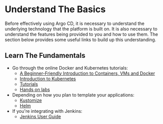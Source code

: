 # Understand The Basics

Before effectively using Argo CD, it is necessary to understand the underlying technology that the platform is built on. It is also necessary to understand the features being provided to you and how to use them. The section below provides some useful links to build up this understanding.
 
## Learn The Fundamentals

* Go through the online Docker and Kubernetes tutorials:
	* [A Beginner-Friendly Introduction to Containers, VMs and Docker](https://medium.freecodecamp.org/a-beginner-friendly-introduction-to-containers-vms-and-docker-79a9e3e119b)
	* [Introduction to Kubernetes](https://www.edx.org/course/introduction-to-kubernetes)
	* [Tutorials](https://kubernetes.io/docs/tutorials/)
	* [Hands on labs](https://katacoda.com/courses/kubernetes/)
* Depending on how you plan to template your applications:
    * [Kustomize](https://kustomize.io) 
    * [Helm](https://helm.sh)
* If you're integrating with Jenkins:
	* [Jenkins User Guide](https://jenkins.io)

